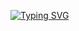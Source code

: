 <a href="https://git.io/typing-svg"><img src="https://readme-typing-svg.vercel.app?font=Fira+Code&weight=300&pause=1000&center=true&vCenter=true&multiline=true&repeat=false&random=true&width=435&lines=%F0%9F%91%8B+Hello%2C+I'm+Carlos+Vel%C3%A1squez%2C++%F0%9F%92%BBSoftware+Development+Student.++%F0%9F%9A%80+Welcome+to+my+profile." alt="Typing SVG" /></a>
